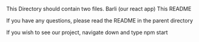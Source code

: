 This Directory should contain two files.
	Barli (our react app)
	This README

If you have any questions, please read the README in the parent directory


If you wish to see our project, navigate down and type npm start
